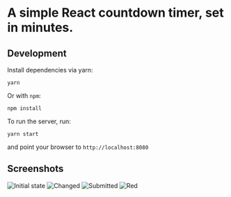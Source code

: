 # A simple React countdown timer, set in minutes. 

## Development

Install dependencies via yarn:

```
yarn
```

Or with `npm`:

```
npm install
```

To run the server, run:
```
yarn start
```
and point your browser to `http://localhost:8080`

## Screenshots

![Initial state](https://raw.github.com/brandonprs/timer/master/public/images/initial.png)
![Changed](https://raw.github.com/brandonprs/timer/master/public/images/change.png)
![Submitted](https://raw.github.com/brandonprs/timer/master/public/images/submitted.png)
![Red](https://raw.github.com/brandonprs/timer/master/public/images/red-text.png)